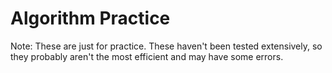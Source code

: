 # Algorithm Practice

Note: These are just for practice.  These haven't been tested extensively, so they probably aren't the most efficient and may have some errors.